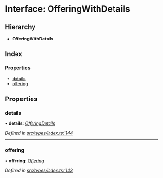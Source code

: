 # Interface: OfferingWithDetails

## Hierarchy

* **OfferingWithDetails**

## Index

### Properties

* [details](offeringwithdetails.md#details)
* [offering](offeringwithdetails.md#offering)

## Properties

###  details

• **details**: *[OfferingDetails](offeringdetails.md)*

*Defined in [src/types/index.ts:1144](https://github.com/PolymathNetwork/polymesh-sdk/blob/31a16a34/src/types/index.ts#L1144)*

___

###  offering

• **offering**: *[Offering](../classes/offering.md)*

*Defined in [src/types/index.ts:1143](https://github.com/PolymathNetwork/polymesh-sdk/blob/31a16a34/src/types/index.ts#L1143)*
